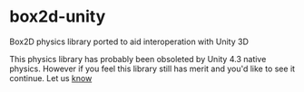 box2d-unity
===========

Box2D physics library ported to aid interoperation with Unity 3D

This physics library has probably been obsoleted by Unity 4.3 native physics. However if you feel this library
still has merit and you'd like to see it continue. Let us [know][1]

[1]: http://www.krugerheavyindustries.com/contact.html 
